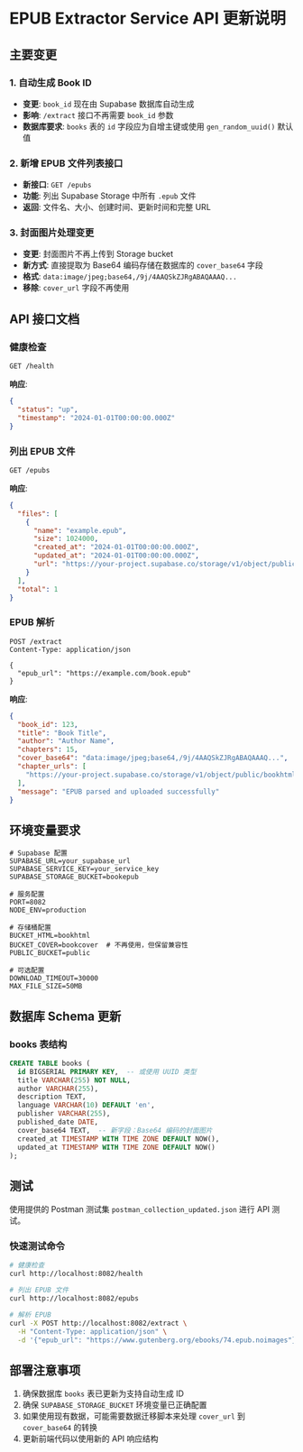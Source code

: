 # EPUB Extractor Service API 更新说明

## 主要变更

### 1. 自动生成 Book ID
- **变更**: `book_id` 现在由 Supabase 数据库自动生成
- **影响**: `/extract` 接口不再需要 `book_id` 参数
- **数据库要求**: `books` 表的 `id` 字段应为自增主键或使用 `gen_random_uuid()` 默认值

### 2. 新增 EPUB 文件列表接口
- **新接口**: `GET /epubs`
- **功能**: 列出 Supabase Storage 中所有 `.epub` 文件
- **返回**: 文件名、大小、创建时间、更新时间和完整 URL

### 3. 封面图片处理变更
- **变更**: 封面图片不再上传到 Storage bucket
- **新方式**: 直接提取为 Base64 编码存储在数据库的 `cover_base64` 字段
- **格式**: `data:image/jpeg;base64,/9j/4AAQSkZJRgABAQAAAQ...`
- **移除**: `cover_url` 字段不再使用

## API 接口文档

### 健康检查
```http
GET /health
```

**响应**:
```json
{
  "status": "up",
  "timestamp": "2024-01-01T00:00:00.000Z"
}
```

### 列出 EPUB 文件
```http
GET /epubs
```

**响应**:
```json
{
  "files": [
    {
      "name": "example.epub",
      "size": 1024000,
      "created_at": "2024-01-01T00:00:00.000Z",
      "updated_at": "2024-01-01T00:00:00.000Z",
      "url": "https://your-project.supabase.co/storage/v1/object/public/bookepub/example.epub"
    }
  ],
  "total": 1
}
```

### EPUB 解析
```http
POST /extract
Content-Type: application/json

{
  "epub_url": "https://example.com/book.epub"
}
```

**响应**:
```json
{
  "book_id": 123,
  "title": "Book Title",
  "author": "Author Name",
  "chapters": 15,
  "cover_base64": "data:image/jpeg;base64,/9j/4AAQSkZJRgABAQAAAQ...",
  "chapter_urls": [
    "https://your-project.supabase.co/storage/v1/object/public/bookhtml/123/chapter_1.html"
  ],
  "message": "EPUB parsed and uploaded successfully"
}
```

## 环境变量要求

```env
# Supabase 配置
SUPABASE_URL=your_supabase_url
SUPABASE_SERVICE_KEY=your_service_key
SUPABASE_STORAGE_BUCKET=bookepub

# 服务配置
PORT=8082
NODE_ENV=production

# 存储桶配置
BUCKET_HTML=bookhtml
BUCKET_COVER=bookcover  # 不再使用，但保留兼容性
PUBLIC_BUCKET=public

# 可选配置
DOWNLOAD_TIMEOUT=30000
MAX_FILE_SIZE=50MB
```

## 数据库 Schema 更新

### books 表结构
```sql
CREATE TABLE books (
  id BIGSERIAL PRIMARY KEY,  -- 或使用 UUID 类型
  title VARCHAR(255) NOT NULL,
  author VARCHAR(255),
  description TEXT,
  language VARCHAR(10) DEFAULT 'en',
  publisher VARCHAR(255),
  published_date DATE,
  cover_base64 TEXT,  -- 新字段：Base64 编码的封面图片
  created_at TIMESTAMP WITH TIME ZONE DEFAULT NOW(),
  updated_at TIMESTAMP WITH TIME ZONE DEFAULT NOW()
);
```

## 测试

使用提供的 Postman 测试集 `postman_collection_updated.json` 进行 API 测试。

### 快速测试命令

```bash
# 健康检查
curl http://localhost:8082/health

# 列出 EPUB 文件
curl http://localhost:8082/epubs

# 解析 EPUB
curl -X POST http://localhost:8082/extract \
  -H "Content-Type: application/json" \
  -d '{"epub_url": "https://www.gutenberg.org/ebooks/74.epub.noimages"}'
```

## 部署注意事项

1. 确保数据库 `books` 表已更新为支持自动生成 ID
2. 确保 `SUPABASE_STORAGE_BUCKET` 环境变量已正确配置
3. 如果使用现有数据，可能需要数据迁移脚本来处理 `cover_url` 到 `cover_base64` 的转换
4. 更新前端代码以使用新的 API 响应结构